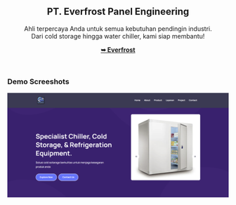 <div align="center">
  

  <br />
  <br />

  <h2 align="center">PT. Everfrost Panel Engineering</h2>

  Ahli terpercaya Anda untuk semua kebutuhan pendingin industri. <br />Dari cold storage hingga water chiller, kami siap membantu!

  <a href="https://www.everfrostpanelengineering.com/"><strong>➥ Everfrost</strong></a>

</div>

<br />

### Demo Screeshots

![Adex Desktop Demo](./readme-images/home.png "Desktop Demo")


